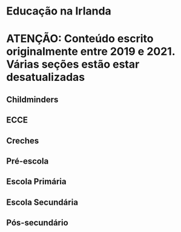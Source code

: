 # Educação na Irlanda

# **ATENÇÃO: Conteúdo escrito originalmente entre 2019 e 2021. Várias seções estão estar desatualizadas**

## Childminders

## ECCE

## Creches

## Pré-escola

## Escola Primária

## Escola Secundária

## Pós-secundário
